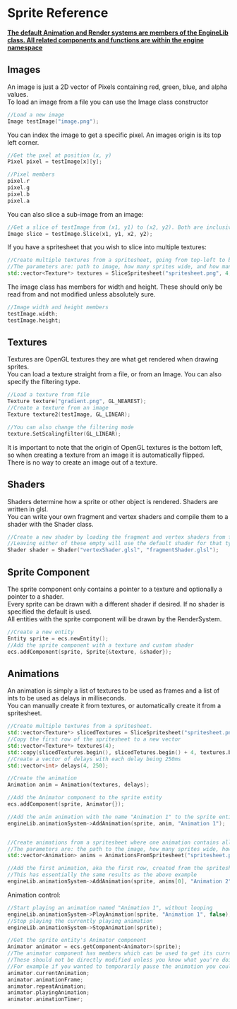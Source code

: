 # Sprite Reference

<b><u>The default Animation and Render systems are members of the EngineLib class. All related components and functions are within the engine namespace</u></b>

## Images

An image is just a 2D vector of Pixels containing red, green, blue, and alpha values.<br>
To load an image from a file you can use the Image class constructor
```cpp
//Load a new image
Image testImage("image.png");
```

You can index the image to get a specific pixel. An images origin is its top left corner.
```cpp
//Get the pxel at position (x, y)
Pixel pixel = testImage[x][y];

//Pixel members
pixel.r
pixel.g
pixel.b
pixel.a
```

You can also slice a sub-image from an image:
```cpp
//Get a slice of testImage from (x1, y1) to (x2, y2). Both are inclusive
Image slice = testImage.Slice(x1, y1, x2, y2);
```

If you have a spritesheet that you wish to slice into multiple textures:
```cpp
//Create multiple textures from a spritesheet, going from top-left to bottom-right.
//The parameters are: path to image, how many sprites wide, and how many sprites tall.
std::vector<Texture*> textures = SliceSpritesheet("spritesheet.png", 4, 6);
```

The image class has members for width and height. These should only be read from and not modified unless absolutely sure.
```cpp
//Image width and height members
testImage.width;
testImage.height;
```

## Textures

Textures are OpenGL textures they are what get rendered when drawing sprites.<br>
You can load a texture straight from a file, or from an Image. You can also specify the filtering type.
```cpp
//Load a texture from file
Texture texture("gradient.png", GL_NEAREST);
//Create a texture from an image
Texture texture2(testImage, GL_LINEAR);

//You can also change the filtering mode
texture.SetScalingfilter(GL_LINEAR);
```

It is important to note that the origin of OpenGL textures is the bottom left, so when creating a texture from an image it is automatically flipped.<br>
There is no way to create an image out of a texture.

## Shaders

Shaders determine how a sprite or other object is rendered. Shaders are written in glsl. <br>
You can write your own fragment and vertex shaders and compile them to a shader with the Shader class.
```cpp
//Create a new shader by loading the fragment and vertex shaders from file
//Leaving either of these empty will use the default shader for that type
Shader shader = Shader("vertexShader.glsl", "fragmentShader.glsl");
```

## Sprite Component

The sprite component only contains a pointer to a texture and optionally a pointer to a shader.<br>
Every sprite can be drawn with a different shader if desired. If no shader is specified the default is used.<br>
All entities with the sprite component will be drawn by the RenderSystem.
```cpp
//Create a new entity
Entity sprite = ecs.newEntity();
//Add the sprite component with a texture and custom shader
ecs.addComponent(sprite, Sprite{&texture, &shader});
```

## Animations

An animation is simply a list of textures to be used as frames and a list of ints to be used as delays in milliseconds.<br>
You can manually create it from textures, or automatically create it from a spritesheet.

```cpp
//Create multiple textures from a spritesheet.
std::vector<Texture*> slicedTextures = SliceSpritesheet("spritesheet.png", 4, 6);
//Copy the first row of the spritesheet to a new vector
std::vector<Texture*> textures(4);
std::copy(slicedTextures.begin(), slicedTetures.begin() + 4, textures.begin());
//Create a vector of delays with each delay being 250ms
std::vector<int> delays(4, 250);

//Create the animation
Animation anim = Animation(textures, delays);

//Add the Animator component to the sprite entity
ecs.addComponent(sprite, Animator{});

//Add the anim animation with the name "Animation 1" to the sprite entity
engineLib.animationSystem->AddAnimation(sprite, anim, "Animation 1");


//Create animations from a spritesheet where one animation contains all the textures from one row of the spritesheet
//The parameters are: the path to the image, how many sprites wide, how many sprites tall, and a vector of delays for each frame
std::vector<Animation> anims = AnimationsFromSpritesheet("spritesheet.png", 4, 6, vector<int>(24, 250));

//Add the first animation, aka the first row, created from the spritesheet
//This has essentially the same results as the above example
engineLib.animationSystem->AddAnimation(sprite, anims[0], "Animation 2");
```

Animation control:
```cpp
//Start playing an animation named "Animation 1", without looping
engineLib.animationSystem->PlayAnimation(sprite, "Animation 1", false);
//Stop playing the currently playing animation
engineLib.animationSystem->StopAnimation(sprite);

//Get the sprite entity's Animator component
Animator animator = ecs.getComponent<Animator>(sprite);
//The animator component has members which can be used to get its current state.
//These should not be directly modified unless you know what you're doing. 
//For example if you wanted to temporarily pause the animation you could change playingAnimation to false.
animator.currentAnimation;
animator.animationFrame;
animator.repeatAnimation;
animator.playingAnimation;
animator.animationTimer;
```